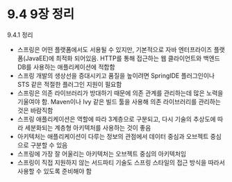 # 9.4 9장 정리

9.4.1 정리

- 스프링은 어떤 플랫폼에서도 서용될 수 있지만, 기본적으로 자바 엔터프라이즈 플랫폼(JavaEE)에 최적화 되어있음. HTTP를 통해 접근하는 웹 클라이언트와 백엔드 DB를 사용하는 애플리케이션에 적합함
- 스프링 개발의 생상선을 증대시키고 품질을 높이려면 SpringIDE 플러그인이나 STS 같은 적절한 플러그인 지원이 필요함
- 스프링은 의존 라이브러리가 방대하기 때문에 의존 관계를 관리하는데 많은 노력을 기울여야 함. Maven이나 Ivy 같은 빌드 툴을 사용해 의존 라이브러리를 관리하는 것은 바람직함
- 스프링 애플리케이션은 역할에 따라 3계층으로 구분되고, 다시 기술의 추상도에 따라 세분화되는 계층형 아키텍처를 사용하는 것이 좋음
- 아키텍처는 애플리케이션이 다루는 정보의 관점에서 데이터 중심과 오브젝트 중심으로 구분할 수 있음
- 스프링에 가장 잘 어울리는 아키텍처는 오브젝트 중심의 아키텍처임
- 스프링이 직접 지원하지 않는 서드파티 기술도 스프링 스타일의 접근 방식을 따라서 사용할 수 있도록 준비해야 함